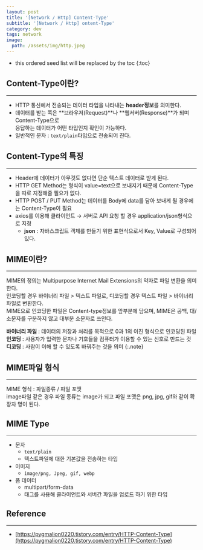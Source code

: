```yaml
---
layout: post
title: '[Network / Http] Content-Type'
subtitle: '[Network / Http] ontent-Type'
category: dev
tags: network
image:
  path: /assets/img/http.jpeg
---
```


<!-- prettier-ignore -->
* this ordered seed list will be replaced by the toc 
{:toc}

## Content-Type이란?

---

- HTTP 통신에서 전송되는 데이터 타입을 나타내는 **header정보**를 의미한다.
- 데이터를 받는 쪽은 **브라우저(Request)**나 **웹서버(Response)**가 되며 Content-Type으로  
  응답하는 데이터가 어떤 타입인지 확인이 가능하다.
- 일반적인 문자 : `text/plain`타입으로 전송되어 진다.

## Content-Type의 특징

---

- Header에 데이터가 아무것도 없다면 단순 텍스트 데이터로 받게 된다.
- HTTP GET Method는 형식이 value=text으로 보내지기 때문에 Content-Type을 따로 지정해줄 필요가 없다.
- HTTP POST / PUT Method는 데이터를 Body에 data를 담아 보내게 될 경우에는 Content-Type이 필요
- axios를 이용해 클라이언트 → 서버로 API 요청 할 경우 application/json형식으로 지정
  - **json** : 자바스크립트 객체를 만들기 위한 표현식으로서 Key, Value로 구성되어 있다.

## MIME이란?

---

MIME의 정의는 Multipurpose Internet Mail Extensions의 약자로 파일 변환을 의미한다.  
인코딩할 경우 바이너리 파일 > 텍스트 파일로, 디코딩할 경우 텍스트 파일 > 바이너리 파일로 변환한다.  
MIME으로 인코딩한 파일은 Content-type정보를 앞부분에 담으며, MIME은 공백, 대/소문자를 구분하지 않고 대부분 소문자로 쓰인다.

**바이너리 파일** : 데이터의 저장과 처리를 목적으로 0과 1의 이진 형식으로 인코딩된 파일  
**인코딩** : 사용자가 입력한 문자나 기호들을 컴퓨터가 이용할 수 있는 신호로 만드는 것  
**디코딩** : 사람이 이해 할 수 있도록 바꿔주는 것을 의미
{:.note}

## MIME파일 형식

---

MIME 형식 : 파일종류 / 파일 포맷  
image파일 같은 경우 파일 종류는 image가 되고 파일 포맷은 png, jpg, gif와 같이 확장자 명이 된다.

## MIME Type

---

- 문자
  - `text/plain`
  - 텍스트파일에 대한 기본값을 전송하는 타입
- 이미지
  - `image/png, Jpeg, gif, webp`
- 폼 데이터
  - multipart/form-data
  - <form>태그를 사용해 클라이언트와 서버간 파일을 업로드 하기 위한 타입

## Reference

---

- [https://pygmalion0220.tistory.com/entry/HTTP-Content-Type](https://pygmalion0220.tistory.com/entry/HTTP-Content-Type)
